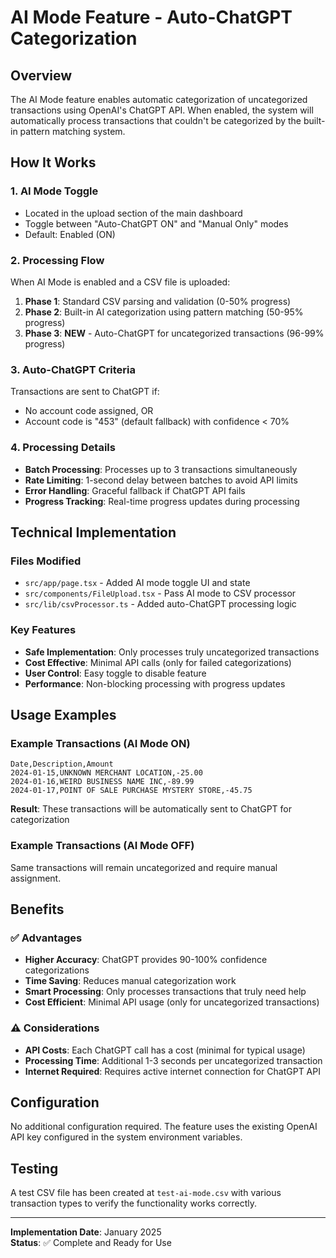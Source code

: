 # AI Mode Feature - Auto-ChatGPT Categorization

## Overview

The AI Mode feature enables automatic categorization of uncategorized transactions using OpenAI's ChatGPT API. When enabled, the system will automatically process transactions that couldn't be categorized by the built-in pattern matching system.

## How It Works

### 1. **AI Mode Toggle**
- Located in the upload section of the main dashboard
- Toggle between "Auto-ChatGPT ON" and "Manual Only" modes
- Default: Enabled (ON)

### 2. **Processing Flow**
When AI Mode is enabled and a CSV file is uploaded:

1. **Phase 1**: Standard CSV parsing and validation (0-50% progress)
2. **Phase 2**: Built-in AI categorization using pattern matching (50-95% progress)  
3. **Phase 3**: **NEW** - Auto-ChatGPT for uncategorized transactions (96-99% progress)

### 3. **Auto-ChatGPT Criteria**
Transactions are sent to ChatGPT if:
- No account code assigned, OR
- Account code is "453" (default fallback) with confidence < 70%

### 4. **Processing Details**
- **Batch Processing**: Processes up to 3 transactions simultaneously
- **Rate Limiting**: 1-second delay between batches to avoid API limits
- **Error Handling**: Graceful fallback if ChatGPT API fails
- **Progress Tracking**: Real-time progress updates during processing

## Technical Implementation

### Files Modified
- `src/app/page.tsx` - Added AI mode toggle UI and state
- `src/components/FileUpload.tsx` - Pass AI mode to CSV processor
- `src/lib/csvProcessor.ts` - Added auto-ChatGPT processing logic

### Key Features
- **Safe Implementation**: Only processes truly uncategorized transactions
- **Cost Effective**: Minimal API calls (only for failed categorizations)
- **User Control**: Easy toggle to disable feature
- **Performance**: Non-blocking processing with progress updates

## Usage Examples

### Example Transactions (AI Mode ON)
```csv
Date,Description,Amount
2024-01-15,UNKNOWN MERCHANT LOCATION,-25.00
2024-01-16,WEIRD BUSINESS NAME INC,-89.99
2024-01-17,POINT OF SALE PURCHASE MYSTERY STORE,-45.75
```

**Result**: These transactions will be automatically sent to ChatGPT for categorization

### Example Transactions (AI Mode OFF)
Same transactions will remain uncategorized and require manual assignment.

## Benefits

### ✅ **Advantages**
- **Higher Accuracy**: ChatGPT provides 90-100% confidence categorizations
- **Time Saving**: Reduces manual categorization work
- **Smart Processing**: Only processes transactions that truly need help
- **Cost Efficient**: Minimal API usage (only for uncategorized transactions)

### ⚠️ **Considerations**
- **API Costs**: Each ChatGPT call has a cost (minimal for typical usage)
- **Processing Time**: Additional 1-3 seconds per uncategorized transaction
- **Internet Required**: Requires active internet connection for ChatGPT API

## Configuration

No additional configuration required. The feature uses the existing OpenAI API key configured in the system environment variables.

## Testing

A test CSV file has been created at `test-ai-mode.csv` with various transaction types to verify the functionality works correctly.

---

**Implementation Date**: January 2025  
**Status**: ✅ Complete and Ready for Use 
